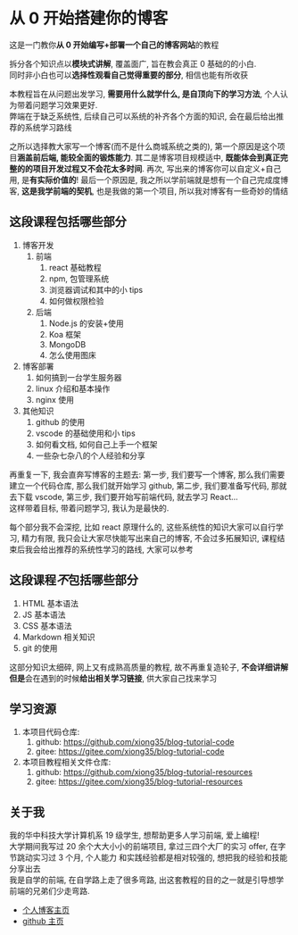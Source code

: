 # 从 0 开始搭建你的博客

这是一门教你**从 0 开始编写+部署一个自己的博客网站**的教程

拆分各个知识点以**模块式讲解**, 覆盖面广, 旨在教会真正 0 基础的的小白.  
同时非小白也可以**选择性观看自己觉得重要的部分**, 相信也能有所收获

本教程旨在从问题出发学习, **需要用什么就学什么, 是自顶向下的学习方法**, 个人认为带着问题学习效果更好.  
弊端在于缺乏系统性, 后续自己可以系统的补齐各个方面的知识, 会在最后给出推荐的系统学习路线

之所以选择教大家写一个博客(而不是什么商城系统之类的), 第一个原因是这个项目**涵盖前后端, 能较全面的锻炼能力**. 其二是博客项目规模适中, **既能体会到真正完整的的项目开发过程又不会花太多时间**. 再次, 写出来的博客你可以自定义+自己用, 是**有实际价值的**! 最后一个原因是, 我之所以学前端就是想有一个自己完成度博客, **这是我学前端的契机**, 也是我做的第一个项目, 所以我对博客有一些奇妙的情结

## 这段课程包括哪些部分

1. 博客开发
   1. 前端
      1. react 基础教程
      2. npm, 包管理系统
      3. 浏览器调试和其中的小 tips
      4. 如何做权限检验
   2. 后端
      1. Node.js 的安装+使用
      2. Koa 框架
      3. MongoDB
      4. 怎么使用图床
2. 博客部署
   1. 如何搞到一台学生服务器
   2. linux 介绍和基本操作
   3. nginx 使用
3. 其他知识
   1. github 的使用
   2. vscode 的基础使用和小 tips
   3. 如何看文档, 如何自己上手一个框架
   4. 一些杂七杂八的个人经验和分享

再重复一下, 我会直奔写博客的主题去: 第一步, 我们要写一个博客, 那么我们需要建立一个代码仓库, 那么我们就开始学习 github, 第二步, 我们要准备写代码, 那就去下载 vscode, 第三步, 我们要开始写前端代码, 就去学习 React...  
这样带着目标, 带着问题学习, 我认为是最快的.

每个部分我不会深挖, 比如 react 原理什么的, 这些系统性的知识大家可以自行学习, 精力有限, 我只会让大家尽快能写出来自己的博客, 不会过多拓展知识, 课程结束后我会给出推荐的系统性学习的路线, 大家可以参考

## 这段课程*不*包括哪些部分

1. HTML 基本语法
2. JS 基本语法
3. CSS 基本语法
4. Markdown 相关知识
5. git 的使用

这部分知识太细碎, 网上又有成熟高质量的教程, 故不再重复造轮子, **不会详细讲解**  
**但是**会在遇到的时候**给出相关学习链接**, 供大家自己找来学习

## 学习资源

1. 本项目代码仓库:
   1. github: <https://github.com/xiong35/blog-tutorial-code>
   2. gitee: <https://gitee.com/xiong35/blog-tutorial-code>
2. 本项目教程相关文件仓库:
   1. github: <https://github.com/xiong35/blog-tutorial-resources>
   2. gitee: <https://gitee.com/xiong35/blog-tutorial-resources>

## 关于我

我的华中科技大学计算机系 19 级学生, 想帮助更多人学习前端, 爱上编程!  
大学期间我写过 20 余个大大小小的前端项目, 拿过三四个大厂的实习 offer, 在字节跳动实习过 3 个月, 个人能力
和实践经验都是相对较强的, 想把我的经验和技能分享出去  
我是自学的前端, 在自学路上走了很多弯路, 出这套教程的目的之一就是引导想学前端的兄弟们少走弯路.

- [个人博客主页](http://www.xiong35.cn)
- [github 主页](https://github.com/xiong35)
